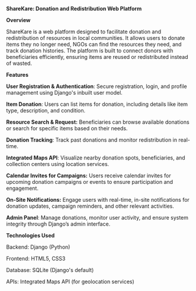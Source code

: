 **ShareKare: Donation and Redistribution Web Platform**


**Overview**

ShareKare is a web platform designed to facilitate donation and redistribution of resources in local communities. 
It allows users to donate items they no longer need, NGOs can find the resources they need, and track donation histories. 
The platform is built to connect donors with beneficiaries efficiently, ensuring items are reused or redistributed instead of wasted.

**Features**

**User Registration & Authentication**: Secure registration, login, and profile management using Django's inbuilt user model.

**Item Donation**: Users can list items for donation, including details like item type, description, and condition.

**Resource Search & Request:** Beneficiaries can browse available donations or search for specific items based on their needs.

**Donation Tracking**: Track past donations and monitor redistribution in real-time.

**Integrated Maps API**: Visualize nearby donation spots, beneficiaries, and collection centers using location services.

**Calendar Invites for Campaigns:** Users receive calendar invites for upcoming donation campaigns or events to ensure participation and engagement.

**On-Site Notifications:** Engage users with real-time, in-site notifications for donation updates, campaign reminders, and other relevant activities.

**Admin Panel**: Manage donations, monitor user activity, and ensure system integrity through Django’s admin interface.


**Technologies Used**

Backend: Django (Python)

Frontend: HTML5, CSS3

Database: SQLite (Django's default)

APIs: Integrated Maps API (for geolocation services)
